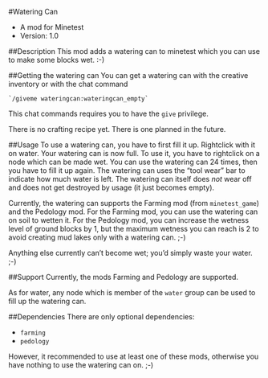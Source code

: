 #Watering Can
* A mod for Minetest
* Version: 1.0

##Description
This mod adds a watering can to minetest which you can use to make some blocks wet. :-)

##Getting the watering can
You can get a watering can with the creative inventory or with the chat command

    `/giveme wateringcan:wateringcan_empty`

This chat commands requires you to have the `give` privilege.

There is no crafting recipe yet. There is one planned in the future.

##Usage
To use a watering can, you have to first fill it up. Rightclick with it on water.
Your watering can is now full. To use it, you have to rightclick on a node which can be made wet.
You can use the watering can 24 times, then you have to fill it up again.
The watering can uses the “tool wear” bar to indicate how much water is left. 
The watering can itself does *not* wear off and does not get destroyed by usage (it just becomes empty).

Currently, the watering can supports the Farming mod (from `minetest_game`) and the Pedology mod.
For the Farming mod, you can use the watering can on soil to wetten it.
For the Pedology mod, you can increase the wetness level of ground blocks by 1, but the maximum wetness you can reach is 2 to avoid creating mud lakes only with a watering can. ;-)

Anything else currently can’t become wet; you’d simply waste your water. ;-)

##Support
Currently, the mods Farming and Pedology are supported.

As for water, any node which is member of the `water` group can be used to fill up the watering can.

##Dependencies
There are only optional dependencies:

* `farming`
* `pedology`

However, it recommended to use at least one of these mods, otherwise you have nothing to use the watering can on. ;-)



